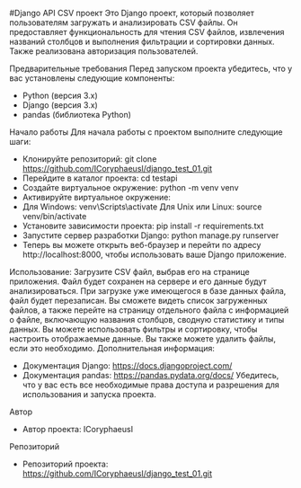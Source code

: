 #Django API CSV проект
Это Django проект, который позволяет пользователям загружать и анализировать CSV файлы. Он предоставляет функциональность для чтения CSV файлов, извлечения названий столбцов и выполнения фильтрации и сортировки данных. Также реализована авторизация пользователей.

Предварительные требования
Перед запуском проекта убедитесь, что у вас установлены следующие компоненты:

* Python (версия 3.x)
* Django (версия 3.x)
* pandas (библиотека Python)

Начало работы
Для начала работы с проектом выполните следующие шаги:

* Клонируйте репозиторий: git clone https://github.com/ICoryphaeusI/django_test_01.git
* Перейдите в каталог проекта: cd testapi
* Создайте виртуальное окружение: python -m venv venv
* Активируйте виртуальное окружение:
* Для Windows: venv\Scripts\activate
Для Unix или Linux: source venv/bin/activate
* Установите зависимости проекта: pip install -r requirements.txt
* Запустите сервер разработки Django: python manage.py runserver
* Теперь вы можете открыть веб-браузер и перейти по адресу http://localhost:8000, чтобы использовать ваше Django приложение.

Использование:
Загрузите CSV файл, выбрав его на странице приложения.
Файл будет сохранен на сервере и его данные будут анализироваться.
При загрузке уже имеющегося в базе данных файла, файл будет перезаписан.
Вы сможете видеть список загруженных файлов, а также перейте на страницу отдельного файла с информацией о файле, включающую названия столбцов, сводную статистику и типы данных.
Вы можете использовать фильтры и сортировку, чтобы настроить отображаемые данные.
Вы также можете удалить файлы, если это необходимо.
Дополнительная информация:
* Документация Django: https://docs.djangoproject.com/
* Документация pandas: https://pandas.pydata.org/docs/
Убедитесь, что у вас есть все необходимые права доступа и разрешения для использования и запуска проекта.

Автор
* Автор проекта: ICoryphaeusI

Репозиторий
* Репозиторий проекта: https://github.com/ICoryphaeusI/django_test_01.git


